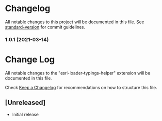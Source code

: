 # Changelog

All notable changes to this project will be documented in this file. See [standard-version](https://github.com/conventional-changelog/standard-version) for commit guidelines.

### 1.0.1 (2021-03-14)

# Change Log

All notable changes to the "esri-loader-typings-helper" extension will be documented in this file.

Check [Keep a Changelog](http://keepachangelog.com/) for recommendations on how to structure this file.

## [Unreleased]

- Initial release